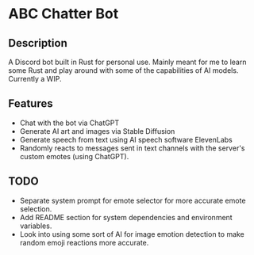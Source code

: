 # ABC Chatter Bot

## Description
A Discord bot built in Rust for personal use. Mainly meant for me to learn some Rust and play around with some of the capabilities of AI models. Currently a WIP.

## Features
* Chat with the bot via ChatGPT
* Generate AI art and images via Stable Diffusion
* Generate speech from text using AI speech software ElevenLabs
* Randomly reacts to messages sent in text channels with the server's custom emotes (using ChatGPT).

## TODO
* Separate system prompt for emote selector for more accurate emote selection.
* Add README section for system dependencies and environment variables.
* Look into using some sort of AI for image emotion detection to make random emoji reactions more accurate.